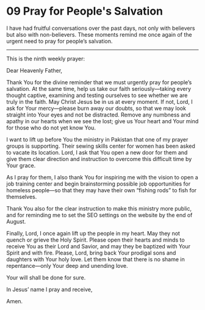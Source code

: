 # 09 Pray for People's Salvation

I have had fruitful conversations over the past days, not only with believers but also with non-believers. These moments remind me once again of the urgent need to pray for people’s salvation. 

---

This is the ninth weekly prayer:

Dear Heavenly Father,

Thank You for the divine reminder that we must urgently pray for people’s salvation. At the same time, help us take our faith seriously—taking every thought captive, examining and testing ourselves to see whether we are truly in the faith. May Christ Jesus be in us at every moment. If not, Lord, I ask for Your mercy—please burn away our doubts, so that we may look straight into Your eyes and not be distracted. Remove any numbness and apathy in our hearts when we see the lost; give us Your heart and Your mind for those who do not yet know You. 

I want to lift up before You the ministry in Pakistan that one of my prayer groups is supporting. Their sewing skills center for women has been asked to vacate its location. Lord, I ask that You open a new door for them and give them clear direction and instruction to overcome this difficult time by Your grace. 

As I pray for them, I also thank You for inspiring me with the vision to open a job training center and begin brainstorming possible job opportunities for homeless people—so that they may have their own “fishing rods” to fish for themselves. 

Thank You also for the clear instruction to make this ministry more public, and for reminding me to set the SEO settings on the website by the end of August. 

Finally, Lord, I once again lift up the people in my heart. May they not quench or grieve the Holy Spirit. Please open their hearts and minds to receive You as their Lord and Savior, and may they be baptized with Your Spirit and with fire. Please, Lord, bring back Your prodigal sons and daughters with Your holy love. Let them know that there is no shame in repentance—only Your deep and unending love.

Your will shall be done for sure.

In Jesus’ name I pray and receive,

Amen.

